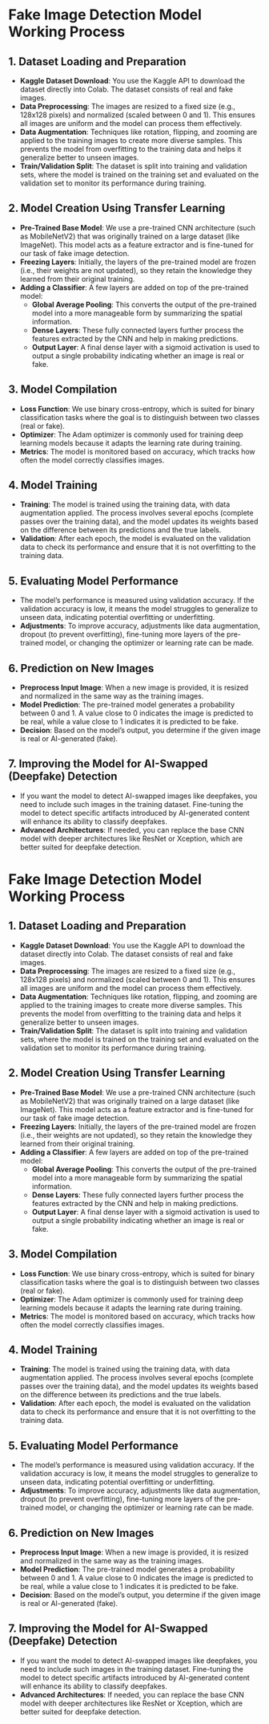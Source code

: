 # Fake Image Detection Model Working Process

## 1. Dataset Loading and Preparation
- **Kaggle Dataset Download**: You use the Kaggle API to download the dataset directly into Colab. The dataset consists of real and fake images.
- **Data Preprocessing**: The images are resized to a fixed size (e.g., 128x128 pixels) and normalized (scaled between 0 and 1). This ensures all images are uniform and the model can process them effectively.
- **Data Augmentation**: Techniques like rotation, flipping, and zooming are applied to the training images to create more diverse samples. This prevents the model from overfitting to the training data and helps it generalize better to unseen images.
- **Train/Validation Split**: The dataset is split into training and validation sets, where the model is trained on the training set and evaluated on the validation set to monitor its performance during training.

## 2. Model Creation Using Transfer Learning
- **Pre-Trained Base Model**: We use a pre-trained CNN architecture (such as MobileNetV2) that was originally trained on a large dataset (like ImageNet). This model acts as a feature extractor and is fine-tuned for our task of fake image detection.
- **Freezing Layers**: Initially, the layers of the pre-trained model are frozen (i.e., their weights are not updated), so they retain the knowledge they learned from their original training.
- **Adding a Classifier**: A few layers are added on top of the pre-trained model:
  - **Global Average Pooling**: This converts the output of the pre-trained model into a more manageable form by summarizing the spatial information.
  - **Dense Layers**: These fully connected layers further process the features extracted by the CNN and help in making predictions.
  - **Output Layer**: A final dense layer with a sigmoid activation is used to output a single probability indicating whether an image is real or fake.

## 3. Model Compilation
- **Loss Function**: We use binary cross-entropy, which is suited for binary classification tasks where the goal is to distinguish between two classes (real or fake).
- **Optimizer**: The Adam optimizer is commonly used for training deep learning models because it adapts the learning rate during training.
- **Metrics**: The model is monitored based on accuracy, which tracks how often the model correctly classifies images.

## 4. Model Training
- **Training**: The model is trained using the training data, with data augmentation applied. The process involves several epochs (complete passes over the training data), and the model updates its weights based on the difference between its predictions and the true labels.
- **Validation**: After each epoch, the model is evaluated on the validation data to check its performance and ensure that it is not overfitting to the training data.

## 5. Evaluating Model Performance
- The model’s performance is measured using validation accuracy. If the validation accuracy is low, it means the model struggles to generalize to unseen data, indicating potential overfitting or underfitting.
- **Adjustments**: To improve accuracy, adjustments like data augmentation, dropout (to prevent overfitting), fine-tuning more layers of the pre-trained model, or changing the optimizer or learning rate can be made.

## 6. Prediction on New Images
- **Preprocess Input Image**: When a new image is provided, it is resized and normalized in the same way as the training images.
- **Model Prediction**: The pre-trained model generates a probability between 0 and 1. A value close to 0 indicates the image is predicted to be real, while a value close to 1 indicates it is predicted to be fake.
- **Decision**: Based on the model’s output, you determine if the given image is real or AI-generated (fake).

## 7. Improving the Model for AI-Swapped (Deepfake) Detection
- If you want the model to detect AI-swapped images like deepfakes, you need to include such images in the training dataset. Fine-tuning the model to detect specific artifacts introduced by AI-generated content will enhance its ability to classify deepfakes.
- **Advanced Architectures**: If needed, you can replace the base CNN model with deeper architectures like ResNet or Xception, which are better suited for deepfake detection.
# Fake Image Detection Model Working Process

## 1. Dataset Loading and Preparation
- **Kaggle Dataset Download**: You use the Kaggle API to download the dataset directly into Colab. The dataset consists of real and fake images.
- **Data Preprocessing**: The images are resized to a fixed size (e.g., 128x128 pixels) and normalized (scaled between 0 and 1). This ensures all images are uniform and the model can process them effectively.
- **Data Augmentation**: Techniques like rotation, flipping, and zooming are applied to the training images to create more diverse samples. This prevents the model from overfitting to the training data and helps it generalize better to unseen images.
- **Train/Validation Split**: The dataset is split into training and validation sets, where the model is trained on the training set and evaluated on the validation set to monitor its performance during training.

## 2. Model Creation Using Transfer Learning
- **Pre-Trained Base Model**: We use a pre-trained CNN architecture (such as MobileNetV2) that was originally trained on a large dataset (like ImageNet). This model acts as a feature extractor and is fine-tuned for our task of fake image detection.
- **Freezing Layers**: Initially, the layers of the pre-trained model are frozen (i.e., their weights are not updated), so they retain the knowledge they learned from their original training.
- **Adding a Classifier**: A few layers are added on top of the pre-trained model:
  - **Global Average Pooling**: This converts the output of the pre-trained model into a more manageable form by summarizing the spatial information.
  - **Dense Layers**: These fully connected layers further process the features extracted by the CNN and help in making predictions.
  - **Output Layer**: A final dense layer with a sigmoid activation is used to output a single probability indicating whether an image is real or fake.

## 3. Model Compilation
- **Loss Function**: We use binary cross-entropy, which is suited for binary classification tasks where the goal is to distinguish between two classes (real or fake).
- **Optimizer**: The Adam optimizer is commonly used for training deep learning models because it adapts the learning rate during training.
- **Metrics**: The model is monitored based on accuracy, which tracks how often the model correctly classifies images.

## 4. Model Training
- **Training**: The model is trained using the training data, with data augmentation applied. The process involves several epochs (complete passes over the training data), and the model updates its weights based on the difference between its predictions and the true labels.
- **Validation**: After each epoch, the model is evaluated on the validation data to check its performance and ensure that it is not overfitting to the training data.

## 5. Evaluating Model Performance
- The model’s performance is measured using validation accuracy. If the validation accuracy is low, it means the model struggles to generalize to unseen data, indicating potential overfitting or underfitting.
- **Adjustments**: To improve accuracy, adjustments like data augmentation, dropout (to prevent overfitting), fine-tuning more layers of the pre-trained model, or changing the optimizer or learning rate can be made.

## 6. Prediction on New Images
- **Preprocess Input Image**: When a new image is provided, it is resized and normalized in the same way as the training images.
- **Model Prediction**: The pre-trained model generates a probability between 0 and 1. A value close to 0 indicates the image is predicted to be real, while a value close to 1 indicates it is predicted to be fake.
- **Decision**: Based on the model’s output, you determine if the given image is real or AI-generated (fake).

## 7. Improving the Model for AI-Swapped (Deepfake) Detection
- If you want the model to detect AI-swapped images like deepfakes, you need to include such images in the training dataset. Fine-tuning the model to detect specific artifacts introduced by AI-generated content will enhance its ability to classify deepfakes.
- **Advanced Architectures**: If needed, you can replace the base CNN model with deeper architectures like ResNet or Xception, which are better suited for deepfake detection.
